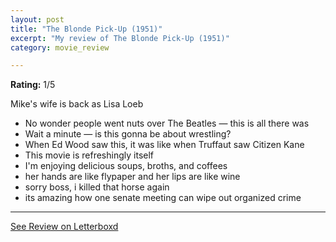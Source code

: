 ```yaml
---
layout: post
title: "The Blonde Pick-Up (1951)"
excerpt: "My review of The Blonde Pick-Up (1951)"
category: movie_review

---
```


**Rating:** 1/5

Mike's wife is back as Lisa Loeb

* No wonder people went nuts over The Beatles — this is all there was
* Wait a minute — is this gonna be about wrestling?
* When Ed Wood saw this, it was like when Truffaut saw Citizen Kane
* This movie is refreshingly itself
* I'm enjoying delicious soups, broths, and coffees
* her hands are like flypaper and her lips are like wine
* sorry boss, i killed that horse again
* its amazing how one senate meeting can wipe out organized crime

<hr>

[See Review on Letterboxd](https://boxd.it/5tMrKR)
